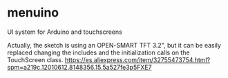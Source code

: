# menuino
UI system for Arduino and touchscreens

Actually, the sketch is using an OPEN-SMART TFT 3.2", but it can be easily replaced changing the includes and the initialization calls on the TouchScreen class.
https://es.aliexpress.com/item/32755473754.html?spm=a219c.12010612.8148356.15.5a527fe3p5FXE7
